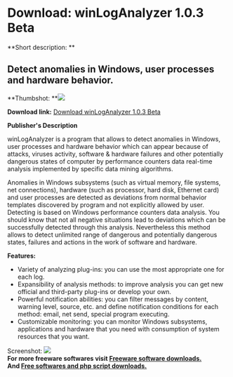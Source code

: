 # Download: winLogAnalyzer 1.0.3 Beta

**Short description: **

## Detect anomalies in Windows, user processes and hardware behavior.

  
**Thumbshot: **![](http://www.freewarefiles.com/screenshot/winloganalyzer1_md.gif)   
  
**Download link:** [Download winLogAnalyzer 1.0.3 Beta](http://freesoftwares.boysofts.com/WinLogAnalyzer-Beta_program_21427.html)  
  

**Publisher's Description**  
  

winLogAnalyzer is a program that allows to detect anomalies in Windows, user
processes and hardware behavior which can appear because of attacks, viruses
activity, software & hardware failures and other potentially dangerous states
of computer by performance counters data real-time analysis implemented by
specific data mining algorithms.

Anomalies in Windows subsystems (such as virtual memory, file systems, net
connections), hardware (such as processor, hard disk, Ethernet card) and user
processes are detected as deviations from normal behavior templates discovered
by program and not explicitly allowed by user. Detecting is based on Windows
performance counters data analysis. You should know that not all negative
situations lead to deviations which can be successfully detected through this
analysis. Nevertheless this method allows to detect unlimited range of
dangerous and potentially dangerous states, failures and actions in the work
of software and hardware.

**Features:**

  * Variety of analyzing plug-ins: you can use the most appropriate one for each log. 
  * Expansibility of analysis methods: to improve analysis you can get new official and third-party plug-ins or develop your own. 
  * Powerful notification abilities: you can filter messages by content, warning level, source, etc. and define notification conditions for each method: email, net send, special program executing. 
  * Customizable monitoring: you can monitor Windows subsystems, applications and hardware that you need with consumption of system resources that you want. 

  
  
Screenshot: ![](http://www.freewarefiles.com/screenshot/winloganalyzer1.gif)  
**For more freeware softwares visit [Freeware software downloads.](http://freesoftwares.boysofts.com/)**   
**And [Free softwares and php script downloads.](http://www.boysofts.com/)**

